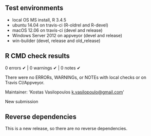 ## Test environments

* local OS MS install, R 3.4.5
* ubuntu 14.04 on travis-ci (R-oldrel and R-devel)
* macOS 12.06 on travis-ci (devel and release)
* Windows Server 2012 on appveyor (devel and release)
* win-builder (devel, release and old_release)

## R CMD check results 

0 errors ✔ | 0 warnings ✔ | 0 notes ✔

There were no ERRORs, WARNINGs, or NOTEs with local checks or on Travis CI/Appveyor.

Maintainer: 'Kostas Vasilopoulos <k.vasilopoulo@gmail.com>'

New submission

## Reverse dependencies

This is a new release, so there are no reverse dependencies.
